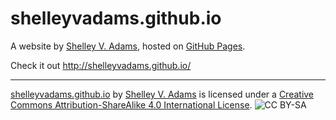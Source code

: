 shelleyvadams.github.io
=======================

A website by [Shelley V. Adams](http://github.com/shelleyvadams), hosted on [GitHub Pages](http://pages.github.com/).

Check it out http://shelleyvadams.github.io/

* * *

[shelleyvadams.github.io](http://shelleyvadams.github.io/) by [Shelley V. Adams](http://github.com/shelleyvadams) is licensed under a [Creative Commons Attribution-ShareAlike 4.0 International License](http://creativecommons.org/licenses/by-sa/4.0/). ![CC BY-SA](http://i.creativecommons.org/l/by-sa/4.0/80x15.png)

